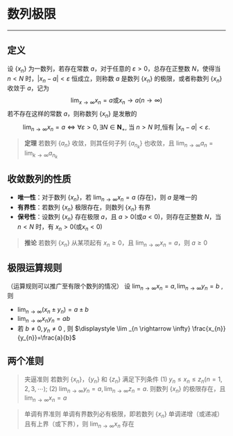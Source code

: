 # 数列极限
---
## 定义
设 $\{ x_n \}$ 为一数列，若存在常数 $a$，对于任意的 $\varepsilon>0$，总存在正整数 $N$，使得当 $n<N$ 时，$|x_n-a|<\varepsilon$ 恒成立，则称数 $a$ 是数列 $\{x_n\}$ 的极限，或者称数列 $\{x_n\}$ 收敛于 $a$，记为
$$
\lim_{x\to \infty}x_n=a \text{或}x_n\to a(n\to \infty)
$$
若不存在这样的常数 $a$，则称数列 $\{x_n\}$ 是发散的
$$
\lim _{n \rightarrow \infty} x_{n}=a \Leftrightarrow \forall \varepsilon>0, \exists N \in \mathbf{N}_{+} \text {, 当 } n>N \text { 时,恒有 }\left|x_{n}-a\right|<\varepsilon \text {. }
$$
> **定理** 若数列 $\{a_n\}$ 收敛，则其任何子列 $\{a_{n_k}\}$ 也收敛，且 $\displaystyle \lim_{n \to \infty}a_n = \lim_{k \to \infty}a_{n_k}$

## 收敛数列的性质
- **唯一性**：对于数列 $\{x_n\}$，若 $\displaystyle \lim_{n \to \infty}x_n=a$ (存在)，则 $a$ 是唯一的
- **有界性**：若数列 $\{x_n\}$ 极限存在，则数列 $\{x_n\}$ 有界
- **保号性**：设数列 $\{x_n\}$ 存在极限 $a$，且 $a>0(\text{或}a<0)$，则存在正整数 $N$，当 $n<N$ 时，有 $x_n>0(\text{或}x_n<0)$
> **推论** 若数列 $\{x_n\}$ 从某项起有 $x_n\ge 0$，且 $\displaystyle \lim_{n \to \infty}x_n=a$，则 $a\ge 0$

## 极限运算规则
（运算规则可以推广至有限个数列的情况）
设  $\displaystyle \lim _{n \rightarrow \infty} x_{n}=a, \lim _{n \rightarrow \infty} y_{n}=b$ , 则
- $\displaystyle \lim _{n \rightarrow \infty}\left(x_{n} \pm y_{n}\right)=a \pm b$
- $\displaystyle \lim _{n \rightarrow \infty} x_{n} y_{n}=a b$
- 若 $\displaystyle b \neq 0, y_{n} \neq 0$ , 则 $\displaystyle \lim _{n \rightarrow \infty} \frac{x_{n}}{y_{n}}=\frac{a}{b}$

## 两个准则
> 夹逼准则
> 若数列 $\{ x_n \}$，$\{ y_n \}$ 和 $\{ z_n \}$ 满足下列条件
> $\displaystyle \text { (1) } y_{n} \leqslant x_{n} \leqslant z_{n}(n=1,2,3, \cdots) \text {; (2) } \lim _{n \rightarrow \infty} y_{n}=a, \lim _{n \rightarrow \infty} z_{n}=a \text {. }$
> 则数列 $\{ x_n \}$ 的极限存在，且 $\displaystyle \lim_{n \to \infty}x_n=a$

> 单调有界准则
> 单调有界数列必有极限，即若数列 $\{ x_n \}$ 单调递增（或递减）且有上界（或下界），则 $\displaystyle \lim_{n \to \infty}x_n$ 存在